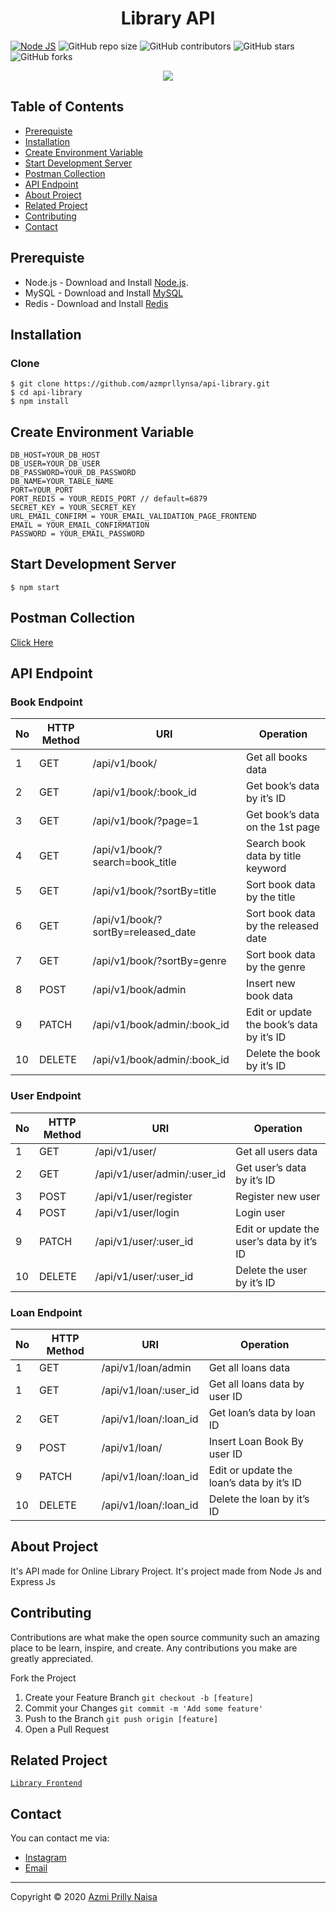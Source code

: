 <h1 align="center">Library API</h1>

[![Node JS](https://img.shields.io/badge/Dependencies-Express%20JS-green)](https://nodejs.org/en/)
![GitHub repo size](https://img.shields.io/github/repo-size/azmprllynsa/api-library)
![GitHub contributors](https://img.shields.io/github/contributors/azmprllynsa/api-library)
![GitHub stars](https://img.shields.io/github/stars/azmprllynsa/api-library?style=social)
![GitHub forks](https://img.shields.io/github/forks/azmprllynsa/api-library?style=social)

<p align="center" >
  <a href="https://nodejs.org/">
    <img src="https://cdn-images-1.medium.com/max/871/1*d2zLEjERsrs1Rzk_95QU9A.png">
  </a>
</p>

## Table of Contents

* [Prerequiste](#Prerequiste)
* [Installation](#Installation)
* [Create Environment Variable](#create-environment-variable)
* [Start Development Server](#Start-Development-Server)
* [Postman Collection](#Postman-Collection)
* [API Endpoint](#API-Endpoint)
* [About Project](#About-Project)
* [Related Project](#Related-Project)
* [Contributing](#Contributing)
* [Contact](#Contact)

## Prerequiste
- Node.js - Download and Install [Node.js](https://nodejs.org/en/).
- MySQL - Download and Install [MySQL](https://www.mysql.com/downloads/)
- Redis - Download and Install [Redis](https://redis.io/)


## Installation
### Clone
```
$ git clone https://github.com/azmprllynsa/api-library.git
$ cd api-library
$ npm install
```

## Create Environment Variable

```
DB_HOST=YOUR_DB_HOST
DB_USER=YOUR_DB_USER
DB_PASSWORD=YOUR_DB_PASSWORD
DB_NAME=YOUR_TABLE_NAME
PORT=YOUR_PORT
PORT_REDIS = YOUR_REDIS_PORT // default=6879
SECRET_KEY = YOUR_SECRET_KEY
URL_EMAIL_CONFIRM = YOUR_EMAIL_VALIDATION_PAGE_FRONTEND
EMAIL = YOUR_EMAIL_CONFIRMATION
PASSWORD = YOUR_EMAIL_PASSWORD
```

## Start Development Server
```
$ npm start
```

## Postman Collection
[Click Here](https://www.getpostman.com/collections/fc001183ae45c207af2a)


## API Endpoint
### Book Endpoint
| No  | HTTP Method | URI                                 | Operation                                  |
| --- | ----------- | ----------------------------------- | ------------------------------------------ |
| 1   | GET         | /api/v1/book/                       | Get all books data                         |
| 2   | GET         | /api/v1/book/:book_id               | Get book’s data by it’s ID                 |
| 3   | GET         | /api/v1/book/?page=1                | Get book’s data on the 1st page            |
| 4   | GET         | /api/v1/book/?search=book_title     | Search book data by title keyword          |
| 5   | GET         | /api/v1/book/?sortBy=title          | Sort book data by the title                |
| 6   | GET         | /api/v1/book/?sortBy=released_date  | Sort book data by the released date        |
| 7   | GET         | /api/v1/book/?sortBy=genre          | Sort book data by the genre                |
| 8   | POST        | /api/v1/book/admin                  | Insert new book data                       |
| 9   | PATCH       | /api/v1/book/admin/:book_id         | Edit or update the book’s data by it’s ID  |
| 10  | DELETE      | /api/v1/book/admin/:book_id         | Delete the book by it’s ID                 |

### User Endpoint
| No  | HTTP Method | URI                                 | Operation                                  |
| --- | ----------- | ----------------------------------- | ------------------------------------------ |
| 1   | GET         | /api/v1/user/                       | Get all users data                         |
| 2   | GET         | /api/v1/user/admin/:user_id         | Get user’s data by it’s ID                 |
| 3   | POST        | /api/v1/user/register               | Register new user                          |
| 4   | POST        | /api/v1/user/login                  | Login user                                 |
| 9   | PATCH       | /api/v1/user/:user_id               | Edit or update the user’s data by it’s ID  |
| 10  | DELETE      | /api/v1/user/:user_id               | Delete the user by it’s ID                 |

### Loan Endpoint
| No  | HTTP Method | URI                                 | Operation                                  |
| --- | ----------- | ----------------------------------- | ------------------------------------------ |
| 1   | GET         | /api/v1/loan/admin                  | Get all loans data                         |
| 1   | GET         | /api/v1/loan/:user_id               | Get all loans data by user ID              |
| 2   | GET         | /api/v1/loan/:loan_id               | Get loan’s data by loan ID                 |
| 9   | POST        | /api/v1/loan/                       | Insert Loan Book By user ID                |
| 9   | PATCH       | /api/v1/loan/:loan_id               | Edit or update the loan’s data by it’s ID  |
| 10  | DELETE      | /api/v1/loan/:loan_id               | Delete the loan by it’s ID                 |


## About Project
It's API made for Online Library Project. It's project made from Node Js and Express Js

## Contributing
Contributions are what make the open source community such an amazing place to be learn, inspire, and create. Any contributions you make are greatly appreciated.

Fork the Project
1. Create your Feature Branch  ```git checkout -b [feature]```
2. Commit your Changes ```git commit -m 'Add some feature'```
3. Push to the Branch ```git push origin [feature]```
4. Open a Pull Request

## Related Project
[`Library Frontend`](https://github.com/azmprllynsa/Library-Vuejs)


## Contact
You can contact me via:
- [Instagram](https://instagram.com/azmprllynsa)
- [Email](azmi.naisa@gmail.com)


---
Copyright © 2020 [Azmi Prilly Naisa](https://github.com/azmprllynsa/)





